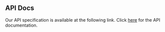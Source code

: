 ## API Docs

Our API specification is available at the following link. Click [here](https://gilbertsiscar.github.io/aim-openapi/) for the API documentation.
